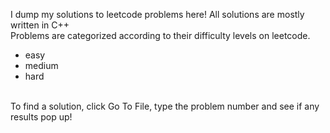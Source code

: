 I dump my solutions to leetcode problems here! All solutions are mostly written in C++
<br/>
Problems are categorized according to their difficulty levels on leetcode. 
* easy
* medium 
* hard 
<br/>
To find a solution, click Go To File, type the problem number and see if any results pop up!